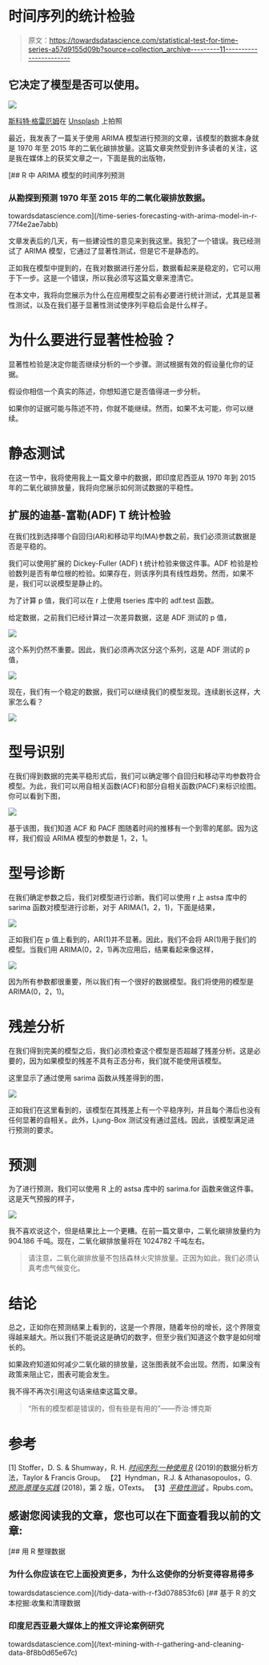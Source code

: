 # 时间序列的统计检验

> 原文：<https://towardsdatascience.com/statistical-test-for-time-series-a57d9155d09b?source=collection_archive---------11----------------------->

## 它决定了模型是否可以使用。

![](img/2ed708608c1372b4d507197103dcf127.png)

[斯科特·格雷厄姆](https://unsplash.com/@sctgrhm?utm_source=unsplash&utm_medium=referral&utm_content=creditCopyText)在 [Unsplash](https://unsplash.com/s/photos/analysis?utm_source=unsplash&utm_medium=referral&utm_content=creditCopyText) 上拍照

最近，我发表了一篇关于使用 ARIMA 模型进行预测的文章，该模型的数据本身就是 1970 年至 2015 年的二氧化碳排放量。这篇文章突然受到许多读者的关注，这是我在媒体上的获奖文章之一，下面是我的出版物，

[](/time-series-forecasting-with-arima-model-in-r-77f4e2ae7abb) [## R 中 ARIMA 模型的时间序列预测

### 从勘探到预测 1970 年至 2015 年的二氧化碳排放数据。

towardsdatascience.com](/time-series-forecasting-with-arima-model-in-r-77f4e2ae7abb) 

文章发表后的几天，有一些建设性的意见来到我这里。我犯了一个错误。我已经测试了 ARIMA 模型，它通过了显著性测试，但是它不是静态的。

正如我在模型中提到的，在我对数据进行差分后，数据看起来是稳定的，它可以用于下一步。这是一个错误，所以我必须写这篇文章来澄清它。

在本文中，我将向您展示为什么在应用模型之前有必要进行统计测试，尤其是显著性测试，以及在我们基于显著性测试使序列平稳后会是什么样子。

# **为什么要进行显著性检验？**

显著性检验是决定你能否继续分析的一个步骤。测试根据有效的假设量化你的证据。

假设你相信一个真实的陈述，你想知道它是否值得进一步分析。

如果你的证据可能与陈述不符，你就不能继续。然而，如果不太可能，你可以继续。

# **静态测试**

在这一节中，我将使用我上一篇文章中的数据，即印度尼西亚从 1970 年到 2015 年的二氧化碳排放量，我将向您展示如何测试数据的平稳性。

## **扩展的迪基-富勒(ADF) T 统计检验**

在我们找到选择哪个自回归(AR)和移动平均(MA)参数之前，我们必须测试数据是否是平稳的。

我们可以使用扩展的 Dickey-Fuller (ADF) t 统计检验来做这件事。ADF 检验是检验数列是否有单位根的检验。如果存在，则该序列具有线性趋势。然而，如果不是，我们可以说模型是静止的。

为了计算 p 值，我们可以在 r 上使用 tseries 库中的 adf.test 函数。

给定数据，之前我们已经计算过一次差异数据，这是 ADF 测试的 p 值，

![](img/a234f007a5b9f16058ad3894b69b739f.png)

这个系列仍然不重要。因此，我们必须再次区分这个系列，这是 ADF 测试的 p 值，

![](img/a85cb993a91dd8bcd3a21fd2da603f78.png)

现在，我们有一个稳定的数据，我们可以继续我们的模型发现。连续剧长这样，大家怎么看？

![](img/7f8c817f6d4aed9e5a081704ef6d6032.png)

# **型号识别**

在我们得到数据的完美平稳形式后，我们可以确定哪个自回归和移动平均参数符合模型。为此，我们可以用自相关函数(ACF)和部分自相关函数(PACF)来标识绘图。你可以看到下图，

![](img/a4fbfb498db3578a2f1c592ff3843c18.png)

基于该图，我们知道 ACF 和 PACF 图随着时间的推移有一个到零的尾部。因为这样，我们假设 ARIMA 模型的参数是 1，2，1。

# **型号诊断**

在我们确定参数之后，我们对模型进行诊断。我们可以使用 r 上 astsa 库中的 sarima 函数对模型进行诊断，对于 ARIMA(1，2，1)，下面是结果，

![](img/e7792beef3767f5d20cf5833dbe011aa.png)

正如我们在 p 值上看到的，AR(1)并不显著。因此，我们不会将 AR(1)用于我们的模型。当我们用 ARIMA(0，2，1)再次应用后，结果看起来像这样，

![](img/e9fbecca7bb24b12366ee4680b7c8d28.png)

因为所有参数都很重要，所以我们有一个很好的数据模型。我们将使用的模型是 ARIMA(0，2，1)。

# 残差分析

在我们得到完美的模型之后，我们必须检查这个模型是否超越了残差分析。这是必要的，因为如果模型的残差不具有正态分布，我们就不能使用该模型。

这里显示了通过使用 sarima 函数从残差得到的图，

![](img/1cbacfffd63ce3236505d5f2bc12a6c7.png)

正如我们在这里看到的，该模型在其残差上有一个平稳序列，并且每个滞后也没有任何显著的自相关。此外，Ljung-Box 测试没有通过蓝线。因此，该模型满足进行预测的要求。

# **预测**

为了进行预测，我们可以使用 R 上的 astsa 库中的 sarima.for 函数来做这件事。这是天气预报的样子，

![](img/981a841de980b4190a61624e9ba980de.png)

我不喜欢说这个，但是结果比上一个更糟。在前一篇文章中，二氧化碳排放量约为 904.186 千吨。现在，二氧化碳排放量将在 1024782 千吨左右。

> 请注意，二氧化碳排放量不包括森林火灾排放量。正因为如此，我们必须认真考虑气候变化。

# 结论

总之，正如你在预测结果上看到的，这是一个界限，随着年份的增长，这个界限变得越来越大。所以我们不能说这是确切的数字，但至少我们知道这个数字是如何增长的。

如果政府知道如何减少二氧化碳的排放量，这张图表就不会出现。然而，如果没有政策来阻止它，图表可能会发生。

我不得不再次引用这句话来结束这篇文章。

> “所有的模型都是错误的，但有些是有用的”——乔治·博克斯

# 参考

[1] Stoffer，D. S. & Shumway，R. H. [*时间序列:一种使用 R*](https://onlinelibrary.wiley.com/doi/abs/10.1111/jtsa.12508) (2019)的数据分析方法，Taylor & Francis Group。
【2】Hyndman，R.J. & Athanasopoulos，G. [*预测:原理与实践*](https://otexts.com/fpp2/) (2018)，第 2 版，OTexts。
【3】[*平稳性测试*](https://rpubs.com/richkt/269797) 。Rpubs.com。

## 感谢您阅读我的文章，您也可以在下面查看我以前的文章:

[](/tidy-data-with-r-f3d078853fc6) [## 用 R 整理数据

### 为什么你应该在它上面投资更多，为什么这使你的分析变得容易得多

towardsdatascience.com](/tidy-data-with-r-f3d078853fc6) [](/text-mining-with-r-gathering-and-cleaning-data-8f8b0d65e67c) [## 基于 R 的文本挖掘:收集和清理数据

### 印度尼西亚最大媒体上的推文评论案例研究

towardsdatascience.com](/text-mining-with-r-gathering-and-cleaning-data-8f8b0d65e67c)